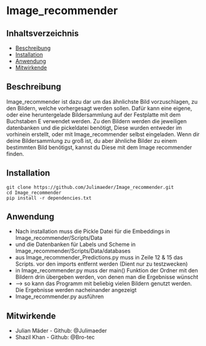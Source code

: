 # Image_recommender
## Inhaltsverzeichnis
- [Beschreibung](#Beschreibung)
- [Installation](#Installation)
- [Anwendung](#Anwendung)
- [Mitwirkende](#Mitwirkende)

## Beschreibung

Image_recommender ist dazu dar um das ähnlichste Bild vorzuschlagen, zu den Bildern, welche vorhergesagt werden sollen.
Dafür kann eine eigene, oder eine heruntergelade Bildersammlung auf der Festplatte mit dem Buchstaben E verwendet werden.
Zu den Bildern werden die jeweiligen datenbanken und die pickeldatei benötigt, Diese wurden entweder im vorhinein erstellt, oder mit Image_recommender selbst eingeladen.
Wenn dir deine Bildersammlung zu groß ist, du aber ähnliche Bilder zu einem bestimmten Bild benötigst, kannst du Diese mit dem Image recommender finden. 


## Installation
```shell
git clone https://github.com/Julimaeder/Image_recommender.git
cd Image_recommender
pip install -r dependencies.txt
```

## Anwendung
- Nach installation muss die Pickle Datei für die Embeddings in Image_recommender/Scripts/Data 
- und die Datenbanken für Labels und Scheme in Image_recommender/Scripts/Data/databases
- aus Image_recommender_Predictions.py muss in Zeile 12 & 15 das Scripts. vor den imports entfernt werden (Dient nur zu testzwecken)
- in Image_recommender.py muss der main() Funktion der Ordner mit den Bildern drin übergeben werden, von denen man die Ergebnisse wünscht
- --> so kann das Programm mit beliebig vielen Bildern genutzt werden. Die Ergebnisse werden nacheinander angezeigt
- Image_recommender.py ausführen

## Mitwirkende
- Julian Mäder - Github: @Julimaeder
- Shazil Khan - Github: @Bro-tec
